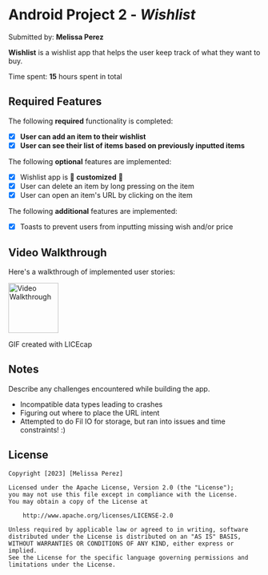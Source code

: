 # Android Project 2 - *Wishlist*

Submitted by: **Melissa Perez**

**Wishlist** is a wishlist app that helps the user keep track of what they want to buy.

Time spent: **15** hours spent in total

## Required Features

The following **required** functionality is completed:

- [x] **User can add an item to their wishlist**
- [x] **User can see their list of items based on previously inputted items**

The following **optional** features are implemented:

- [x] Wishlist app is 🎨 **customized** 🎨
- [x] User can delete an item by long pressing on the item
- [x] User can open an item's URL by clicking on the item

The following **additional** features are implemented:

* [x] Toasts to prevent users from inputting missing wish and/or price

## Video Walkthrough

Here's a walkthrough of implemented user stories:

<img src='https://i.imgur.com/jSeFffw.gif' title='Video Walkthrough' width='100' alt='Video Walkthrough' />

GIF created with LICEcap


## Notes
Describe any challenges encountered while building the app.

- Incompatible data types leading to crashes
- Figuring out where to place the URL intent
- Attempted to do Fil IO for storage, but ran into issues and time constraints! :)

## License

    Copyright [2023] [Melissa Perez]

    Licensed under the Apache License, Version 2.0 (the "License");
    you may not use this file except in compliance with the License.
    You may obtain a copy of the License at

        http://www.apache.org/licenses/LICENSE-2.0

    Unless required by applicable law or agreed to in writing, software
    distributed under the License is distributed on an "AS IS" BASIS,
    WITHOUT WARRANTIES OR CONDITIONS OF ANY KIND, either express or implied.
    See the License for the specific language governing permissions and
    limitations under the License.